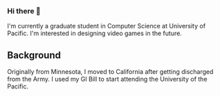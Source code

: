 ### Hi there 👋

I'm currently a graduate student in Computer Science at University of Pacific.
I'm interested in designing video games in the future.

## Background
Originally from Minnesota, I moved to California after getting discharged from the Army.  I used my GI Bill to start attending the University of the Pacific.

<!--
**mflanners/mflanners** is a ✨ _special_ ✨ repository because its `README.md` (this file) appears on your GitHub profile.

Here are some ideas to get you started:

- 🔭 I’m currently working on ...
- 🌱 I’m currently learning ...
- 👯 I’m looking to collaborate on ...
- 🤔 I’m looking for help with ...
- 💬 Ask me about ...
- 📫 How to reach me: ...
- 😄 Pronouns: ...
- ⚡ Fun fact: ...
-->
